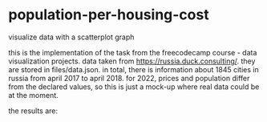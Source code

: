 # population-per-housing-cost
visualize data with a scatterplot graph

this is the implementation of the task from the freecodecamp course - data visualization projects. data taken from https://russia.duck.consulting/. they are stored in files/data.json. in total, there is information about 1845 cities in russia from april 2017 to april 2018. for 2022, prices and population differ from the declared values, so this is just a mock-up where real data could be at the moment.

the results are:

